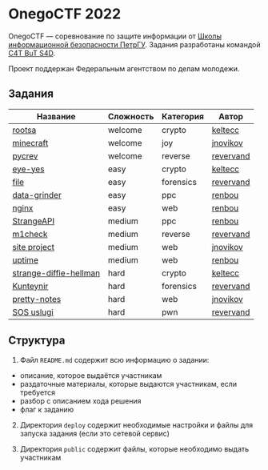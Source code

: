 # OnegoCTF 2022

OnegoCTF — соревнование по защите информации от [Школы информационной безопасности ПетрГУ](https://vk.com/ptzctf). Задания разработаны командой [C4T BuT S4D](https://github.com/C4T-BuT-S4D/).

Проект поддержан Федеральным агентством по делам молодежи.


## Задания

| Название                                              | Сложность | Категория | Автор                                     |
|-------------------------------------------------------|-----------|-----------|-------------------------------------------|
| [rootsa](tasks/welcome/crypto-rootsa)                 | welcome   | crypto    | [keltecc](https://github.com/keltecc)     |
| [minecraft](tasks/welcome/joy_minecraft)              | welcome   | joy       | [jnovikov](https://github.com/jnovikov)   |
| [pycrev](tasks/welcome/pycrev)                   | welcome      | reverse       | [revervand](https://github.com/revervand)   |
| [eye-yes](tasks/easy/crypto-eye-yes)                       | easy      | crypto    | [keltecc](https://github.com/keltecc)     |
| [file](tasks/easy/for-file)         | easy   | forensics     | [revervand](https://github.com/revervand)   |
| [data-grinder](tasks/easy/ppc-data-grinder) | easy   | ppc  | [renbou](https://github.com/renbou) |
| [nginx](tasks/easy/web-nginx)                   | easy    | web       | [renbou](https://github.com/renbou)   |
| [StrangeAPI](tasks/medium/ppc-strange-api)                  | medium    | ppc    | [renbou](https://github.com/renbou)     |
| [m1check](tasks/medium/rev-m1check)                       | medium     | reverse     | [revervand](https://github.com/revervand)    |
| [site project](tasks/medium/web-adminsite)                 | medium     | web   | [jnovikov](https://github.com/jnovikov)     |
| [uptime](tasks/medium/web-uptime)                   | medium    | web       | [renbou](https://github.com/renbou)   |
| [strange-diffie-hellman](tasks/hard/crypto-strange-diffie-hellman)        | hard    | crypto    | [keltecc](https://github.com/keltecc) |
| [Kunteynir](tasks/hard/for-Kunteynir)                       | hard    | forensics     | [revervand](https://github.com/revervand)    |
| [pretty-notes](tasks/hard/prettynotes)                 | hard   | web   | [jnovikov](https://github.com/jnovikov)     |
| [SOS uslugi](tasks/hard/pwn-sos-uslugi)                       | hard    | pwn     | [revervand](https://github.com/revervand)    |

## Структура

1. Файл `README.md` содержит всю информацию о задании:

- описание, которое выдаётся участникам
- раздаточные материалы, которые выдаются участникам, если требуется
- разбор с описанием хода решения
- флаг к заданию

2. Директория `deploy` содержит необходимые настройки и файлы для запуска задания (если это сетевой сервис)

3. Директория `public` содержит файлы, которые необходимо выдать участникам
